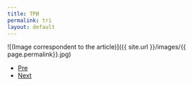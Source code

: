 ```yaml
---
title: ТРИ
permalink: tri
layout: default
---
```



![(Image correspondent to the article)]({{ site.url }}/images/{{ page.permalink}}.jpg)


+ [Pre](xxxx)
+ [Next](xxxx)
